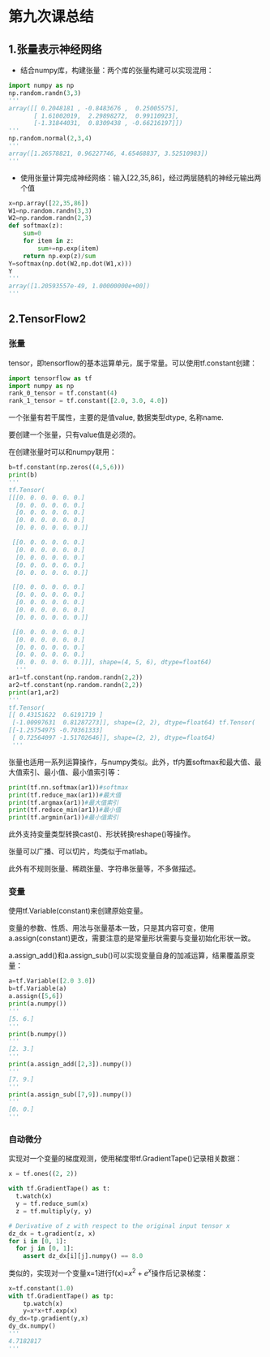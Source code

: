 # 第九次课总结

## 1.张量表示神经网络

* 结合numpy库，构建张量：两个库的张量构建可以实现混用：

```python
import numpy as np
np.random.randn(3,3)
'''
array([[ 0.2048181 , -0.8483676 ,  0.25005575],
       [ 1.61002019,  2.29898272,  0.99110923],
       [-1.31844031,  0.8309438 , -0.66216197]])
'''
np.random.normal(2,3,4)
'''
array([1.26578821, 0.96227746, 4.65468837, 3.52510983])
'''
```

* 使用张量计算完成神经网络：输入[22,35,86]，经过两层随机的神经元输出两个值

``` python
x=np.array([22,35,86])
W1=np.random.randn(3,3)
W2=np.random.randn(2,3)
def softmax(z):
    sum=0
    for item in z:
        sum+=np.exp(item)
    return np.exp(z)/sum
Y=softmax(np.dot(W2,np.dot(W1,x)))
Y
'''
array([1.20593557e-49, 1.00000000e+00])
'''
```

## 2.TensorFlow2

### 张量

tensor，即tensorflow的基本运算单元，属于常量。可以使用tf.constant创建：

```python
import tensorflow as tf
import numpy as np
rank_0_tensor = tf.constant(4)
rank_1_tensor = tf.constant([2.0, 3.0, 4.0])
```

一个张量有若干属性，主要的是值value, 数据类型dtype, 名称name.

要创建一个张量，只有value值是必须的。

在创建张量时可以和numpy联用：

``` python
b=tf.constant(np.zeros((4,5,6)))
print(b)
'''
tf.Tensor(
[[[0. 0. 0. 0. 0. 0.]
  [0. 0. 0. 0. 0. 0.]
  [0. 0. 0. 0. 0. 0.]
  [0. 0. 0. 0. 0. 0.]
  [0. 0. 0. 0. 0. 0.]]

 [[0. 0. 0. 0. 0. 0.]
  [0. 0. 0. 0. 0. 0.]
  [0. 0. 0. 0. 0. 0.]
  [0. 0. 0. 0. 0. 0.]
  [0. 0. 0. 0. 0. 0.]]

 [[0. 0. 0. 0. 0. 0.]
  [0. 0. 0. 0. 0. 0.]
  [0. 0. 0. 0. 0. 0.]
  [0. 0. 0. 0. 0. 0.]
  [0. 0. 0. 0. 0. 0.]]

 [[0. 0. 0. 0. 0. 0.]
  [0. 0. 0. 0. 0. 0.]
  [0. 0. 0. 0. 0. 0.]
  [0. 0. 0. 0. 0. 0.]
  [0. 0. 0. 0. 0. 0.]]], shape=(4, 5, 6), dtype=float64)
  '''
ar1=tf.constant(np.random.randn(2,2))
ar2=tf.constant(np.random.randn(2,2))
print(ar1,ar2)
'''
tf.Tensor(
[[ 0.43151622  0.6191719 ]
 [-1.00997631  0.81287273]], shape=(2, 2), dtype=float64) tf.Tensor(
[[-1.25754975 -0.70361333]
 [ 0.72564097 -1.51702646]], shape=(2, 2), dtype=float64)
 '''
```

张量也适用一系列运算操作，与numpy类似。此外，tf内置softmax和最大值、最大值索引、最小值、最小值索引等：

``` python
print(tf.nn.softmax(ar1))#softmax
print(tf.reduce_max(ar1))#最大值
print(tf.argmax(ar1))#最大值索引
print(tf.reduce_min(ar1))#最小值
print(tf.argmin(ar1))#最小值索引
```

此外支持变量类型转换cast()、形状转换reshape()等操作。

张量可以广播、可以切片，均类似于matlab。

此外有不规则张量、稀疏张量、字符串张量等，不多做描述。

### 变量

使用tf.Variable(constant)来创建原始变量。

变量的参数、性质、用法与张量基本一致，只是其内容可变，使用a.assign(constant)更改，需要注意的是常量形状需要与变量初始化形状一致。

a.assign_add()和a.assign_sub()可以实现变量自身的加减运算，结果覆盖原变量：

``` python
a=tf.Variable([2.0 3.0])
b=tf.Variable(a)
a.assign([5,6])
print(a.numpy())
'''
[5. 6.]
'''
print(b.numpy())
'''
[2. 3.]
'''
print(a.assign_add([2,3]).numpy())
'''
[7. 9.]
'''
print(a.assign_sub([7,9]).numpy())
'''
[0. 0.]
'''
```

### 自动微分

实现对一个变量的梯度观测，使用梯度带tf.GradientTape()记录相关数据：

``` python
x = tf.ones((2, 2))

with tf.GradientTape() as t:
  t.watch(x)
  y = tf.reduce_sum(x)
  z = tf.multiply(y, y)

# Derivative of z with respect to the original input tensor x
dz_dx = t.gradient(z, x)
for i in [0, 1]:
  for j in [0, 1]:
    assert dz_dx[i][j].numpy() == 8.0
```

类似的，实现对一个变量x=1进行f(x)=$x^2+e^x$操作后记录梯度：

```python
x=tf.constant(1.0)
with tf.GradientTape() as tp:
    tp.watch(x)
    y=x*x+tf.exp(x)
dy_dx=tp.gradient(y,x)
dy_dx.numpy()
'''
4.7182817
'''
```

